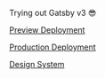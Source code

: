 Trying out Gatsby v3 😎

[Preview Deployment](https://dpjungmin.gatsbyjs.io)

[Production Deployment](https://dpjungmin2.gatsbyjs.io)

[Design System](https://dpjungmin.com/design)
